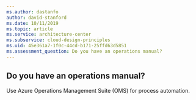 ```yaml
---
ms.author: dastanfo
author: david-stanford
ms.date: 10/11/2019
ms.topic: article
ms.service: architecture-center
ms.subservice: cloud-design-principles
ms.uid: 45e361a7-1f0c-44cd-b171-25ffd63d5851
ms.assessment_question: Do you have an operations manual?
---
```

## Do you have an operations manual?

Use Azure Operations Management Suite (OMS) for process automation.
